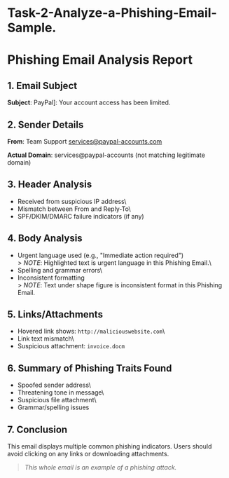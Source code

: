 # Task-2-Analyze-a-Phishing-Email-Sample.
# Phishing Email Analysis Report

## 1. Email Subject

**Subject**: PayPal\]: Your account access has been limited.

## 2. Sender Details

**From**: Team Support <services@paypal-accounts.com>

**Actual Domain**: services@paypal-accounts (not matching legitimate
domain)

## 3. Header Analysis

-   Received from suspicious IP address\
-   Mismatch between From and Reply-To\
-   SPF/DKIM/DMARC failure indicators (if any)

## 4. Body Analysis

-   Urgent language used (e.g., "Immediate action required")\
    \> *NOTE*: Highlighted text is urgent language in this Phishing
    Email.\
-   Spelling and grammar errors\
-   Inconsistent formatting\
    \> *NOTE*: Text under shape figure is inconsistent format in this
    Phishing Email.

## 5. Links/Attachments

-   Hovered link shows: `http://maliciouswebsite.com`\
-   Link text mismatch\
-   Suspicious attachment: `invoice.docm`

## 6. Summary of Phishing Traits Found

-   Spoofed sender address\
-   Threatening tone in message\
-   Suspicious file attachment\
-   Grammar/spelling issues

## 7. Conclusion

This email displays multiple common phishing indicators. Users should
avoid clicking on any links or downloading attachments.

> *This whole email is an example of a phishing attack.*

